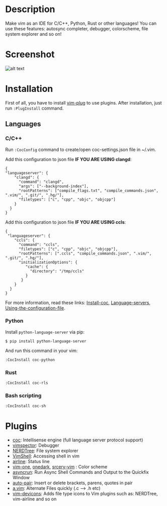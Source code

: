 # Description
Make vim as an IDE for C/C++, Python, Rust or other languages! 
You can use these features: autosync completer, debugger, colorscheme, file system explorer and so on!

# Screenshot
![alt text](https://raw.githubusercontent.com/mzd245/vimrc/master/image.png)

# Installation
First of all, you have to install [vim-plug](https://github.com/junegunn/vim-plug) to use plugins. After installation, just run `:PlugInstall` command. 
## Languages 
### C/C++
Run `:CocConfig` command to create/open coc-settings.json file in ~/.vim.

Add this configuration to json file **IF YOU ARE USING clangd**:
```
{
"languageserver": {
    "clangd": {
      "command": "clangd",
      "args": ["--background-index"],
      "rootPatterns": ["compile_flags.txt", "compile_commands.json", ".vim/", ".git/", ".hg/"],
      "filetypes": ["c", "cpp", "objc", "objcpp"]
    }
  }
}
```
Add this configuration to json file **IF YOU ARE USING ccls**:  
```
{
 "languageserver": {
    "ccls": {
      "command": "ccls",
      "filetypes": ["c", "cpp", "objc", "objcpp"],
      "rootPatterns": [".ccls", "compile_commands.json", ".vim/", ".git/", ".hg/"],
      "initializationOptions": {
         "cache": {
           "directory": "/tmp/ccls"
         }
       }
    }
  }
}
```
For more information, read these links: [Install-coc](https://github.com/neoclide/coc.nvim/wiki/Install-coc.nvim), [Language-servers](https://github.com/neoclide/coc.nvim/wiki/Language-servers), [Using-the-configuration-file](https://github.com/neoclide/coc.nvim/wiki/Using-the-configuration-file).

### Python
Install `python-language-server` via pip:
```
$ pip install python-language-server 
```
And run this command in your vim:
```
:CocInstall coc-python 
```

### Rust 
```
:CocInstall coc-rls
```

### Bash scripting
```
:CocInstall coc-sh
```

# Plugins
- [coc](https://github.com/neoclide/coc.nvim): Intellisense engine (full language server protocol support)
- [vimspector](https://github.com/puremourning/vimspector): Debugger 
- [NERDTree](https://github.com/scrooloose/nerdtree): File system explorer
- [VimShell](https://github.com/Shougo/vimshell.vim): Accessing shell in vim
- [airline](https://github.com/vim-airline/vim-airline): Status line 
- [vim-one](https://github.com/rakr/vim-one.git), [onedark](https://github.com/joshdick/onedark.vim), [srcery-vim](https://github.com/srcery-colors/srcery-vim) : Color scheme
- [asyncrun](https://github.com/skywind3000/asyncrun.vim.git): Run Async Shell Commands and Output to the Quickfix Window
- [auto-pair](https://github.com/jiangmiao/auto-pairs): Insert or delete brackets, parens, quotes in pair
- [a.vim](https://github.com/vim-scripts/a.vim): Alternate Files quickly (.c --> .h etc) 
- [vim-devicons](https://github.com/ryanoasis/vim-devicons): Adds file type icons to Vim plugins such as: NERDTree, vim-airline and so on
